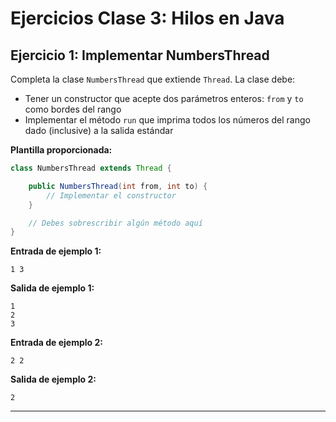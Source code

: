# Ejercicios Clase 3: Hilos en Java

## Ejercicio 1: Implementar NumbersThread

Completa la clase `NumbersThread` que extiende `Thread`. La clase debe:
- Tener un constructor que acepte dos parámetros enteros: `from` y `to` como bordes del rango
- Implementar el método `run` que imprima todos los números del rango dado (inclusive) a la salida estándar

**Plantilla proporcionada:**

```java
class NumbersThread extends Thread {

    public NumbersThread(int from, int to) {
        // Implementar el constructor
    }

    // Debes sobrescribir algún método aquí
}
```

**Entrada de ejemplo 1:**
```
1 3
```

**Salida de ejemplo 1:**
```
1
2
3
```

**Entrada de ejemplo 2:**
```
2 2
```

**Salida de ejemplo 2:**
```
2
```

---
